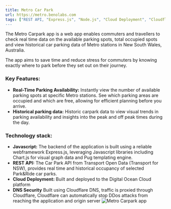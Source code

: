 ```yaml
---
title: Metro Car Park
url: https://metro.benolabs.com
tags: ["REST API, "Express.js", "Node.js", "Cloud Deployment", "Cloudflare DNS"]
---
```


The Metro Carpark app is a web app enables commuters and travellers to check real time data on the available parking spots, total occupied spots and view historical car parking data of Metro stations in New South Wales, Australia.

The app aims to save time and reduce stress for commuters by knowing exactly where to park before they set out on their journey. 

### **Key Features:**
- **Real-Time Parking Availability:** Instantly view the number of available parking spots at specific Metro stations. See which parking areas are occupied and which are free, allowing for efficient planning before you arrive.
- **Historical parking data:** Historic carpark data to view visual trends in parking availability and insights into the peak and off peak times during the day.

### **Technology stack:**
- **Javascript:** The backend of the application is built using a reliable webframework Express.js, leveraging Javascript libraries including Chart.js for visual graph data and Pug templating engine.
- **REST API:** The Car Park API from Transport Open Data (Transport for NSW), provides real time and historical occupancy of selected Park&Ride car parks.
- **Cloud Deployment:** Built and deployed to the Digital Ocean Cloud platform
- **DNS Security** Built using Cloudflare DNS, traffic is proxied through Cloudflare, Cloudflare can automatically stop DDos attacks from reaching the application and origin server
![Metro Carpark app](/metrocarpark.png)